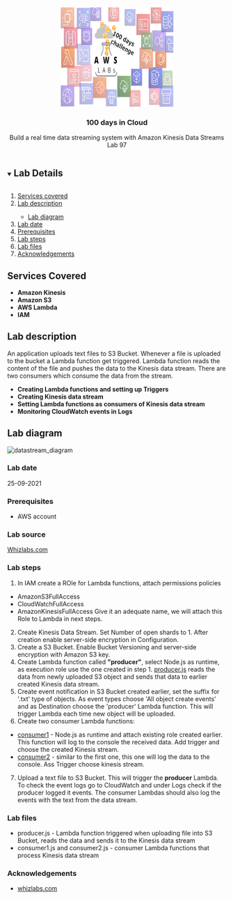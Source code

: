 <br />
<p align="center">
  <a href="https://github.com/CloudedThings/100-Days-in-Cloud">
    <img src="/images/aws-labs-logo.png" alt="Logo" width="260" height="228">
  </a>

  <h3 align="center">100 days in Cloud</h3>

  <p align="center">
    Build a real time data streaming system with Amazon Kinesis Data Streams
    <br />
    Lab 97
    <br />
  </p>
</p>

<details open="open">
  <summary><h2 style="display: inline-block">Lab Details</h2></summary>
  <ol>
    <li><a href="#services-covered">Services covered</a>
    <li><a href="#lab-description">Lab description</a></li>
      <ul>
        <li><a href="#lab-diagram">Lab diagram</a></li>
      </ul>
    </li>
    <li><a href="#lab-date">Lab date</a></li>
    <li><a href="#prerequisites">Prerequisites</a></li>    
    <li><a href="#lab-steps">Lab steps</a></li>
    <li><a href="#lab-files">Lab files</a></li>
    <li><a href="#acknowledgements">Acknowledgements</a></li>
  </ol>
</details>

## Services Covered
* **Amazon Kinesis**
* **Amazon S3**
* **AWS Lambda**
* **IAM**

## Lab description
An application uploads text files to S3 Bucket. Whenever a file is uploaded to the bucket a Lambda function get triggered. Lambda function reads the content of the file and pushes the data to the Kinesis data stream. There are two consumers which consume the data from the stream.
* **Creating Lambda functions and setting up Triggers**
* **Creating Kinesis data stream**
* **Setting Lambda functions as consumers of Kinesis data stream**
* **Monitoring CloudWatch events in Logs**

## Lab diagram
![datastream_diagram](https://user-images.githubusercontent.com/70897432/134764974-edc82e95-69df-4c74-b801-5afa3aa038cd.png)

### Lab date
25-09-2021

### Prerequisites
* AWS account

### Lab source
[Whizlabs.com](https://play.whizlabs.com/site/task_details?lab_type=1&task_id=271&quest_id=35)

### Lab steps
1. In IAM create a ROle for Lambda functions, attach permissions policies
  * AmazonS3FullAccess
  * CloudWatchFullAccess
  * AmazonKinesisFullAccess
  Give it an adequate name, we will attach this Role to Lambda in next steps.
2. Create Kinesis Data Stream. Set Number of open shards to 1. After creation enable server-side encryption in Configuration.
3. Create a S3 Bucket. Enable Bucket Versioning and server-side encryption with Amazon S3 key. 
4. Create Lambda function called **"producer"**, select Node.js as runtime, as execution role use the one created in step 1. [producer.js](https://github.com/CloudedThings/100-Days-in-Cloud/blob/main/Labs/97%20-%20Build%20a%20real%20time%20data%20streaming%20system%20with%20Amazon%20Kinesis%20Data%20Streams/producer.js) reads the data from newly uploaded S3 object and sends that data to earlier created Kinesis data stream.
5. Create event notification in S3 Bucket created earlier, set the suffix for '.txt' type of objects. As event types choose 'All object create events' and as Destination choose the 'producer' Lambda function. This will trigger Lambda each time new object will be uploaded.
6. Create two consumer Lambda functions:
  * [consumer1](https://github.com/CloudedThings/100-Days-in-Cloud/blob/main/Labs/97%20-%20Build%20a%20real%20time%20data%20streaming%20system%20with%20Amazon%20Kinesis%20Data%20Streams/consumer1.js) - Node.js as runtime and attach existing role created earlier. This function will log to the console the received data. Add trigger and choose the created Kinesis stream.
  * [consumer2](https://github.com/CloudedThings/100-Days-in-Cloud/blob/main/Labs/97%20-%20Build%20a%20real%20time%20data%20streaming%20system%20with%20Amazon%20Kinesis%20Data%20Streams/consumer2.js) - similar to the first one, this one will log the data to the console. Ass Trigger choose kinesis stream.
7. Upload a text file to S3 Bucket. This will trigger the **producer** Lambda. To check the event logs go to CloudWatch and under Logs check if the producer logged it events. The consumer Lambdas should also log the events with the text from the data stream.
 

### Lab files
* producer.js - Lambda function triggered when uploading file into S3 Bucket, reads the data and sends it to the Kinesis data stream
* consumer1.js and consumer2.js - consumer Lambda functions that process Kinesis data stream

### Acknowledgements
* [whizlabs.com](https://www.whizlabs.com/)
